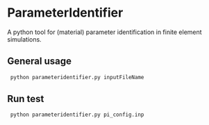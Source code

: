 # ParameterIdentifier

A python tool for (material) parameter identification in finite element simulations.

## General usage

```bash
 python parameteridentifier.py inputFileName
```

## Run test

```bash
 python parameteridentifier.py pi_config.inp
```


